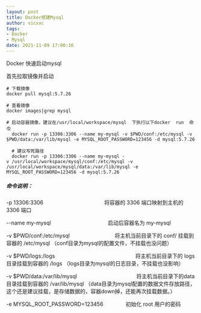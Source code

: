 ```yaml
---
layout: post
title: Docker搭建Mysql
author: vicxxc
tags:
- Docker
- Mysql
date: 2021-11-09 17:00:16
---
```


Docker 快速启动mysql

首先拉取镜像并启动
```
# 下载镜像
docker pull mysql:5.7.26

# 查看镜像
docker images|grep mysql

# 启动容器镜像，建议在/usr/local/workspace/mysql  下执行以下docker  run  命令
  docker run -p 13306:3306 --name my-mysql -v $PWD/conf:/etc/mysql -v $PWD/data:/var/lib/mysql -e MYSQL_ROOT_PASSWORD=123456 -d mysql:5.7.26
 
  # 建议写死路径
  docker run -p 13306:3306 --name my-mysql -v /usr/local/workspace/mysql/conf:/etc/mysql -v /usr/local/workspace/mysql/data:/var/lib/mysql -e MYSQL_ROOT_PASSWORD=123456 -d mysql:5.7.26
```

##### **命令说明：**
-p 13306:3306                      　　　　　　　　　　　 将容器的 3306 端口映射到主机的 3306 端口

--name my-mysql                    　　　　　　　　 　　 启动后容器名为 my-mysql  

-v $PWD/conf:/etc/mysql      　　　　　　　　           将主机当前目录下的 conf/ 挂载到容器的 /etc/mysql       （conf目录为mysql的配置文件，不挂载也没问题）

-v $PWD/logs:/logs 　　　　　　　　　　　　　　　将主机当前目录下的 logs 目录挂载到容器的 /logs           （logs目录为mysql的日志目录，不挂载也没影响）

-v $PWD/data:/var/lib/mysql 　　　　　　　　　　　将主机当前目录下的data目录挂载到容器的 /var/lib/mysql （data目录为mysql配置的数据文件存放路径，这个还是建议挂载，是存储数据的，容器down掉，还能再次挂载数据。）

-e MYSQL_ROOT_PASSWORD=123456　　　　    初始化 root 用户的密码

